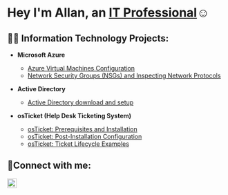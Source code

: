 <h1>Hey I'm Allan, an <a href=https://www.linkedin.com/in/allan-sexius-2318a6317/>IT Professional</a>☺</h1>

<h2>👨‍💻 Information Technology Projects:</h2>


- <b>Microsoft Azure</b>
  - [Azure Virtual Machines Configuration](https://github.com/allanks96/Azure-VM-Configuration)
  - [Network Security Groups (NSGs) and Inspecting Network Protocols](https://github.com/joshmadakorcc/azure-network-protocols)
 
- <b>Active Directory</b>
  - [Active Directory download and setup](https://github.com/allanks96/Active-Directory-download-and-setup)

- <b>osTicket (Help Desk Ticketing System)</b>
  - [osTicket: Prerequisites and Installation](https://github.com/allanks96/osticket-Prerequisites-and-Installation)
  - [osTicket: Post-Installation Configuration](https://github.com/allanks96/osTicket-Post-Install-Configuration/blob/main/README.md)
  - [osTicket: Ticket Lifecycle Examples](https://github.com/joshmadakorcc/ticket-lifecycle)


<h2>🤳Connect with me:</h2>


[<img align="left" alt="Josh | LinkedIn" width="22px" src="https://cdn.jsdelivr.net/npm/simple-icons@v3/icons/linkedin.svg" />][linkedin]


[twitter]: https://twitter.com/Josh
[instagram]: https://www.instagram.com/Josh
[linkedin]: https://www.linkedin.com/in/allan-sexius-2318a6317/
